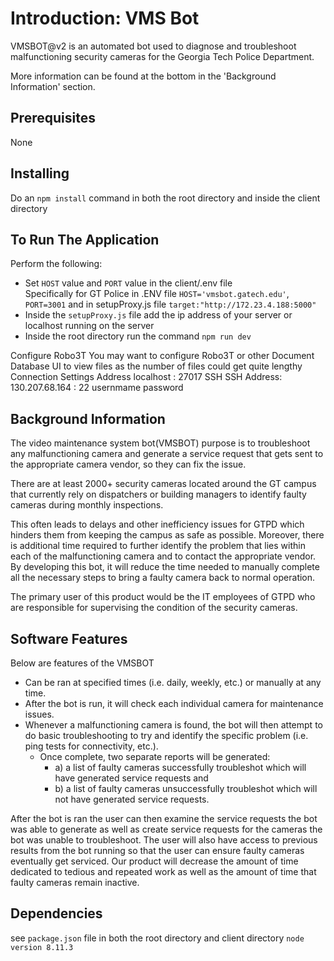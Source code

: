 # Introduction: VMS Bot

VMSBOT@v2 is an automated bot used to diagnose and troubleshoot malfunctioning security cameras 
for the Georgia Tech Police Department.  

More information can be found at the bottom in the 'Background Information' section.

## Prerequisites
None


## Installing  
Do an `npm install` command in both the root directory and inside the client directory

## To Run The Application
Perform the following:
* Set `HOST` value and `PORT` value in the client/.env file  
  Specifically for GT Police in .ENV file `HOST='vmsbot.gatech.edu'`, `PORT=3001` and in setupProxy.js file `target:"http://172.23.4.188:5000"`
* Inside the `setupProxy.js` file add the ip address of your server or localhost running on the server
* Inside the root directory run the command `npm run dev`

Configure Robo3T
You may want to configure Robo3T or other Document Database UI to view files as the number of files could get quite lengthy
Connection Settings
  Address localhost : 27017
SSH
  SSH Address: 130.207.68.164 : 22
  usernmame
  password

## Background Information
The video maintenance system bot(VMSBOT) purpose is to troubleshoot any malfunctioning camera and generate a service request that gets sent to the appropriate camera vendor, so they can fix the issue. 

There are at least 2000+ security cameras located around the GT campus that currently rely on dispatchers or building managers to identify faulty cameras during monthly inspections.  

This often leads to delays and other inefficiency issues for GTPD which hinders them from keeping the campus as safe as possible. Moreover, there is additional time required to further identify the problem that lies within each of the malfunctioning camera and to contact the appropriate vendor. By developing this bot, it will reduce the time needed to manually complete all the necessary steps to bring a faulty camera back to normal operation.  

The primary user of this product would be the IT employees of GTPD who are responsible for supervising the condition of the security cameras. 

## Software Features
Below are features of the VMSBOT
* Can be ran at specified times (i.e. daily, weekly, etc.) or manually at any time. 
* After the bot is run, it will check each individual camera for maintenance issues. 
* Whenever a malfunctioning camera is found, the bot will then attempt to do basic troubleshooting to try and identify the specific problem (i.e. ping tests for connectivity, etc.). 
    * Once complete, two separate reports will be generated: 
        * a) a list of faulty cameras successfully troubleshot which will have generated service requests and 
        * b) a list of faulty cameras unsuccessfully troubleshot which will not have generated service requests.

After the bot is ran the user can then examine the service requests the bot was able to generate as well as create service requests for the cameras the bot was unable to troubleshoot. The user will also have access to previous results from the bot running so that the user can ensure faulty cameras eventually get serviced. Our product will decrease the amount of time dedicated to tedious and repeated work as well as the amount of time that faulty cameras remain inactive.


## Dependencies  
see `package.json` file in both the root directory and client directory
`node version 8.11.3`